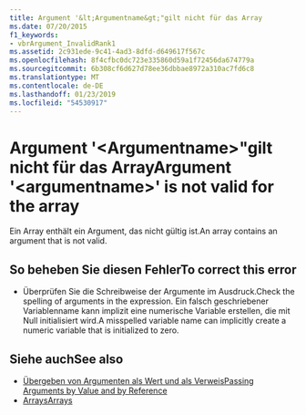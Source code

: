 ```yaml
---
title: Argument '&lt;Argumentname&gt;"gilt nicht für das Array
ms.date: 07/20/2015
f1_keywords:
- vbrArgument_InvalidRank1
ms.assetid: 2c931ede-9c41-4ad3-8dfd-d649617f567c
ms.openlocfilehash: 8f4cfbc0dc723e335860d59a1f72456da674779a
ms.sourcegitcommit: 6b308cf6d627d78ee36dbbae8972a310ac7fd6c8
ms.translationtype: MT
ms.contentlocale: de-DE
ms.lasthandoff: 01/23/2019
ms.locfileid: "54530917"
---
```

# <a name="argument-ltargumentnamegt-is-not-valid-for-the-array"></a><span data-ttu-id="04976-102">Argument '&lt;Argumentname&gt;"gilt nicht für das Array</span><span class="sxs-lookup"><span data-stu-id="04976-102">Argument '&lt;argumentname&gt;' is not valid for the array</span></span>
<span data-ttu-id="04976-103">Ein Array enthält ein Argument, das nicht gültig ist.</span><span class="sxs-lookup"><span data-stu-id="04976-103">An array contains an argument that is not valid.</span></span>  
  
## <a name="to-correct-this-error"></a><span data-ttu-id="04976-104">So beheben Sie diesen Fehler</span><span class="sxs-lookup"><span data-stu-id="04976-104">To correct this error</span></span>  
  
-   <span data-ttu-id="04976-105">Überprüfen Sie die Schreibweise der Argumente im Ausdruck.</span><span class="sxs-lookup"><span data-stu-id="04976-105">Check the spelling of arguments in the expression.</span></span> <span data-ttu-id="04976-106">Ein falsch geschriebener Variablenname kann implizit eine numerische Variable erstellen, die mit Null initialisiert wird.</span><span class="sxs-lookup"><span data-stu-id="04976-106">A misspelled variable name can implicitly create a numeric variable that is initialized to zero.</span></span>  
  
## <a name="see-also"></a><span data-ttu-id="04976-107">Siehe auch</span><span class="sxs-lookup"><span data-stu-id="04976-107">See also</span></span>
- [<span data-ttu-id="04976-108">Übergeben von Argumenten als Wert und als Verweis</span><span class="sxs-lookup"><span data-stu-id="04976-108">Passing Arguments by Value and by Reference</span></span>](../../visual-basic/programming-guide/language-features/procedures/passing-arguments-by-value-and-by-reference.md)
- [<span data-ttu-id="04976-109">Arrays</span><span class="sxs-lookup"><span data-stu-id="04976-109">Arrays</span></span>](../../visual-basic/programming-guide/language-features/arrays/index.md)
